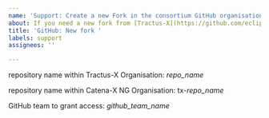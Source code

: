 ```yaml
---
name: 'Support: Create a new Fork in the consortium GitHub organisation'
about: If you need a new fork from [Tractus-X](https://github.com/eclipse-tractusx) into [Catena-X NG](https://github.com/catenax-ng)
title: 'GitHub: New fork '
labels: support
assignees: ''

---
```


repository name within Tractus-X Organisation: 
*repo_name*

repository name within Catena-X NG Organisation: 
tx-*repo_name*

GitHub team to grant access: 
*github_team_name*
